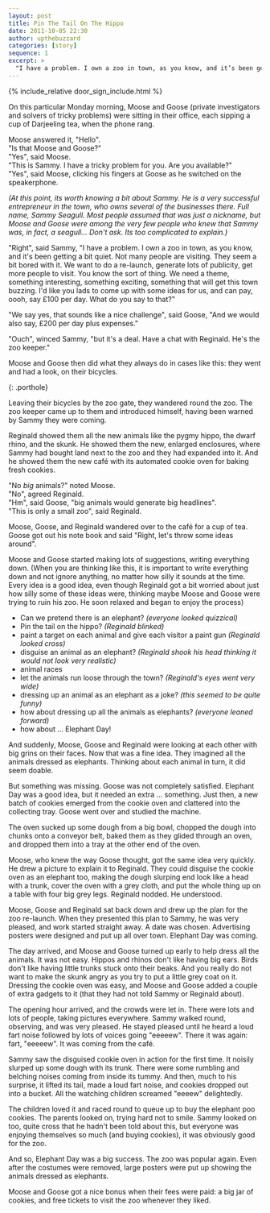 ```yaml
---
layout: post
title: Pin The Tail On The Hippo
date: 2011-10-05 22:30
author: upthebuzzard
categories: [story]
sequence: 1
excerpt: >
  "I have a problem. I own a zoo in town, as you know, and it’s been getting a bit quiet. Not many people are visiting. They seem a bit bored with it. We want to do a re-launch, generate lots of publicity, get more people to visit. You know the sort of thing. We need a theme, something interesting, something exciting, something that will get this town buzzing."
---
```


{% include_relative door_sign_include.html %}

On this particular Monday morning, Moose and Goose (private investigators and solvers of tricky problems) were sitting in their office, each sipping a cup of Darjeeling tea, when the phone rang.

Moose answered it, "Hello".  
"Is that Moose and Goose?"  
"Yes", said Moose.  
"This is Sammy. I have a tricky problem for you. Are you available?"  
"Yes", said Moose, clicking his fingers at Goose as he switched on the speakerphone.

<em>(At this point, its worth knowing a bit about Sammy. He is a very successful entrepreneur in the town, who owns several of the businesses there. Full name, Sammy Seagull. Most people assumed that was just a nickname, but Moose and Goose were among the very few people who knew that Sammy was, in fact, a seagull... Don't ask. Its too complicated to explain.)</em>

"Right", said Sammy, "I have a problem. I own a zoo in town, as you know, and it's been getting a bit quiet. Not many people are visiting. They seem a bit bored with it. We want to do a re-launch, generate lots of publicity, get more people to visit. You know the sort of thing. We need a theme, something interesting, something exciting, something that will get this town buzzing. I'd like you lads to come up with some ideas for us, and can pay, oooh, say £100 per day. What do you say to that?"

"We say yes, that sounds like a nice challenge", said Goose, "And we would also say, £200 per day plus expenses."

"Ouch", winced Sammy, "but it's a deal. Have a chat with Reginald. He's the zoo keeper."

Moose and Goose then did what they always do in cases like this: they went and had a look, on their bicycles.

<p/>{: .porthole}

Leaving their bicycles by the zoo gate, they wandered round the zoo. The zoo keeper came up to them and introduced himself, having been warned by Sammy they were coming.

Reginald showed them all the new animals like the pygmy hippo, the dwarf rhino, and the skunk. He showed them the new, enlarged enclosures, where Sammy had bought land next to the zoo and they had expanded into it. And he showed them the new café with its automated cookie oven for baking fresh cookies.

"No _big_ animals?" noted Moose.  
"No", agreed Reginald.  
"Hm", said Goose, "big animals would generate big headlines".  
"This is only a small zoo", said Reginald.

Moose, Goose, and Reginald wandered over to the café for a cup of tea. Goose got out his note book and said "Right, let's throw some ideas around".

Moose and Goose started making lots of suggestions, writing everything down. (When you are thinking like this, it is important to write everything down and not ignore anything, no matter how silly it sounds at the time. Every idea is a good idea, even though Reginald got a bit worried about just how silly some of these ideas were, thinking maybe Moose and Goose were trying to ruin his zoo. He soon relaxed and began to enjoy the process)

* Can we pretend there is an elephant? _(everyone looked quizzical)_
* Pin the tail on the hippo? _(Reginald blinked)_
* paint a target on each animal and give each visitor a paint gun _(Reginald looked cross)_
* disguise an animal as an elephant? _(Reginald shook his head thinking it would not look very realistic)_
* animal races
* let the animals run loose through the town? _(Reginald's eyes went very wide)_
* dressing up an animal as an elephant as a joke? _(this seemed to be quite funny)_
* how about dressing up all the animals as elephants? _(everyone leaned forward)_
* how about … Elephant Day!

And suddenly, Moose, Goose and Reginald were looking at each other with big grins on their faces. Now that was a fine idea. They imagined all the animals dressed as elephants. Thinking about each animal in turn, it did seem doable.

But something was missing. Goose was not completely satisfied. Elephant Day was a good idea, but it needed an extra … something. Just then, a new batch of cookies emerged from the cookie oven and clattered into the collecting tray. Goose went over and studied the machine.

The oven sucked up some dough from a big bowl, chopped the dough into chunks onto a conveyor belt, baked them as they glided through an oven, and dropped them into a tray at the other end of the oven.

Moose, who knew the way Goose thought, got the same idea very quickly. He drew a picture to explain it to Reginald. They could disguise the cookie oven as an elephant too, making the dough slurping end look like a head with a trunk, cover the oven with a grey cloth, and put the whole thing up on a table with four big grey legs. Reginald nodded. He understood.

Moose, Goose and Reginald sat back down and drew up the plan for the zoo re-launch. When they presented this plan to Sammy, he was very pleased, and work started straight away. A date was chosen. Advertising posters were designed and put up all over town. Elephant Day was coming.

The day arrived, and Moose and Goose turned up early to help dress all the animals. It was not easy. Hippos and rhinos don't like having big ears. Birds don't like having little trunks stuck onto their beaks. And you really do not want to make the skunk angry as you try to put a little grey coat on it. Dressing the cookie oven was easy, and Moose and Goose added a couple of extra gadgets to it (that they had not told Sammy or Reginald about).

The opening hour arrived, and the crowds were let in. There were lots and lots of people, taking pictures everywhere. Sammy walked round, observing, and was very pleased. He stayed pleased until he heard a loud fart noise followed by lots of voices going "eeeeew". There it was again: fart, "eeeeew". It was coming from the café.

Sammy saw the disguised cookie oven in action for the first time. It noisily slurped up some dough with its trunk. There were some rumbling and belching noises coming from inside its tummy. And then, much to his surprise, it lifted its tail, made a loud fart noise, and cookies dropped out into a bucket. All the watching children screamed "eeeew" delightedly.

The children loved it and raced round to queue up to buy the elephant poo cookies. The parents looked on, trying hard not to smile. Sammy looked on too, quite cross that he hadn't been told about this, but everyone was enjoying themselves so much (and buying cookies), it was obviously good for the zoo.

And so, Elephant Day was a big success. The zoo was popular again. Even after the costumes were removed, large posters were put up showing the animals dressed as elephants.

Moose and Goose got a nice bonus when their fees were paid: a big jar of cookies, and free tickets to visit the zoo whenever they liked.
